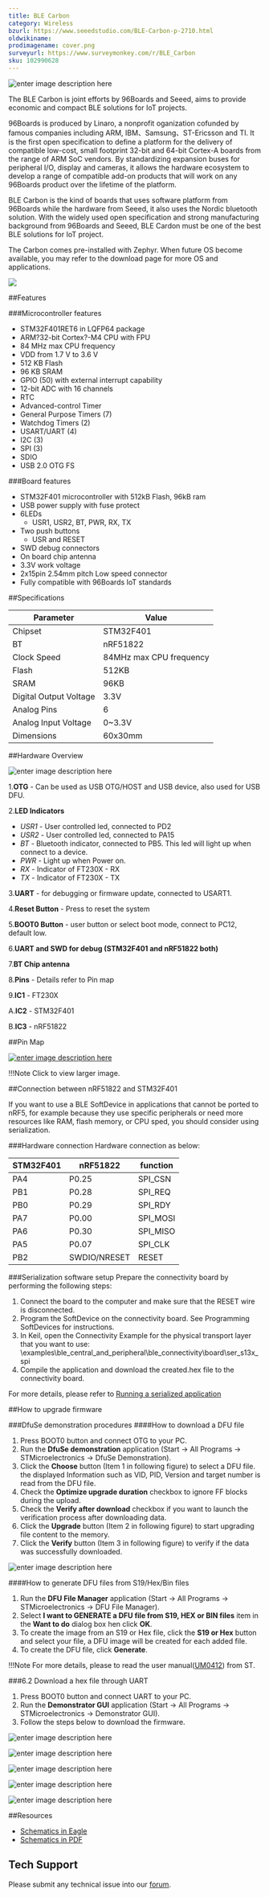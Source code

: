 ```yaml
---
title: BLE Carbon
category: Wireless
bzurl: https://www.seeedstudio.com/BLE-Carbon-p-2710.html
oldwikiname:
prodimagename: cover.png
surveyurl: https://www.surveymonkey.com/r/BLE_Carbon
sku: 102990628
---
```


![enter image description here](https://raw.githubusercontent.com/SeeedDocument/BLE-Carbon/master/img/cover.png)

The BLE Carbon is joint efforts by 96Boards and Seeed, aims to provide economic and compact  BLE solutions for IoT projects.

96Boards is produced by Linaro, a nonprofit oganization cofunded  by famous companies including ARM, IBM、Samsung、ST-Ericsson and TI. It is the first open specification to define a platform for the delivery of compatible low-cost, small footprint 32-bit and 64-bit Cortex-A boards from the range of ARM SoC vendors. By standardizing expansion buses for peripheral I/O, display and cameras, it allows the hardware ecosystem to develop a range of compatible add-on products that will work on any 96Boards product over the lifetime of the platform.

BLE Carbon is the kind of boards that uses software platform from 96Boards while the hardware from Seeed, it also uses the Nordic bluetooth solution. With the widely used open specification and strong manufacturing background from 96Boards and Seeed, BLE Cardon must be one of the best BLE solutions for IoT project.

The Carbon comes pre-installed with Zephyr. When future OS become available, you may refer to the download page for more OS and applications.

[![](https://github.com/SeeedDocument/Seeed-WiKi/raw/master/docs/images/300px-Get_One_Now_Banner-ragular.png)](https://www.seeedstudio.com/BLE-Carbon-p-2710.html)

##Features

###Microcontroller features
* STM32F401RET6 in LQFP64 package
* ARM?32-bit Cortex?-M4 CPU with FPU
* 84 MHz max CPU frequency
* VDD from 1.7 V to 3.6 V
* 512 KB Flash
* 96 KB SRAM
* GPIO (50) with external interrupt capability
* 12-bit ADC with 16 channels
* RTC
* Advanced-control Timer
* General Purpose Timers (7)
* Watchdog Timers (2)
* USART/UART (4)
* I2C (3)
* SPI (3)
* SDIO
* USB 2.0 OTG FS

###Board features
* STM32F401 microcontroller with 512kB Flash, 96kB ram
* USB power supply with fuse protect
* 6LEDs
    * USR1, USR2, BT, PWR, RX, TX
* Two push buttons
    * USR and RESET
* SWD debug connectors
* On board chip antenna
* 3.3V work voltage
* 2x15pin 2.54mm pitch Low speed connector
* Fully compatible with 96Boards IoT standards

##Specifications

|Parameter|Value|
|------------|------|
|Chipset	|STM32F401|
|BT	|nRF51822|
|Clock Speed|	84MHz max CPU frequency|
|Flash|	512KB|
|SRAM	|96KB|
|Digital Output Voltage	|3.3V|
|Analog Pins|	6|
|Analog Input Voltage|	0~3.3V|
|Dimensions|	60x30mm|


##Hardware Overview

![enter image description here](https://raw.githubusercontent.com/SeeedDocument/BLE-Carbon/master/img/hw.png)

1.**OTG** - Can be used as USB OTG/HOST and USB device, also used for USB DFU.

2.**LED Indicators**

* *USR1* - User controlled led, connected to PD2
* *USR2* - User controlled led, connected to PA15
* *BT* - Bluetooth indicator, connected to PB5. This led will light up when connect to a device.
* *PWR* - Light up when Power on.
* *RX* - Indicator of FT230X - RX
* *TX* - Indicator of FT230X - TX

3.**UART** - for debugging or firmware update, connected to USART1.

4.**Reset Button** - Press to reset the system

5.**BOOT0 Button** - user button or select boot mode, connect to PC12, default low.

6.**UART and SWD for debug (STM32F401 and nRF51822 both)**

7.**BT Chip antenna**

8.**Pins** - Details refer to Pin map

9.**IC1** - FT230X

A.**IC2** - STM32F401

B.**IC3** - nRF51822


##Pin Map

[![enter image description here](https://raw.githubusercontent.com/SeeedDocument/BLE-Carbon/master/img/pinout.png)](https://raw.githubusercontent.com/SeeedDocument/BLE-Carbon/master/img/pinout.png)

!!!Note
    Click to view larger image.

##Connection between nRF51822 and STM32F401

If you want to use a BLE SoftDevice in applications that cannot be ported to nRF5, for example because they use specific peripherals or need more resources like RAM, flash memory, or CPU sped, you should consider using serialization.

###Hardware connection
Hardware connection as below:

|STM32F401	|nRF51822|	function |
|----------------|------------|-------------|
|PA4	|P0.25	|SPI_CSN |
|PB1	|P0.28	|SPI_REQ |
|PB0	|P0.29	|SPI_RDY |
|PA7	|P0.00	|SPI_MOSI |
|PA6	|P0.30	|SPI_MISO |
|PA5	|P0.07	|SPI_CLK |
|PB2	|SWDIO/NRESET|	RESET |

###Serialization software setup
Prepare the connectivity board by performing the following steps:

1.	Connect the board to the computer and make sure that the RESET wire is disconnected.
2.	Program the SoftDevice on the connectivity board. See Programming SoftDevices for instructions.
3.	In Keil, open the Connectivity Example for the physical transport layer that you want to use: <InstallFolder>\examples\ble_central_and_peripheral\ble_connectivity\board\ser_s13x_spi
4.	 Compile the application and download the created.hex file to the connectivity board.

For more details, please refer to [Running a serialized application](http://infocenter.nordicsemi.com/index.jsp?topic=/com.nordic.infocenter.s130.api.v2.0.0/index.html)

##How to upgrade firmware

###DfuSe demonstration procedures
####How to download a DFU file
1.	Press BOOT0 button and connect OTG to your PC.
2.	Run the **DfuSe demonstration** application (Start -> All Programs -> STMicroelectronics -> DfuSe Demonstration).
3.	Click the **Choose** button (Item 1 in following figure) to select a DFU file. the displayed Information such as VID, PID, Version and target number is read from the DFU file.
4.	Check the **Optimize upgrade duration** checkbox to ignore FF blocks during the upload.
5.	Check the **Verify after download** checkbox if you want to launch the verification process after downloading data.
6.	Click the **Upgrade** button (Item 2 in following figure) to start upgrading file content to the memory.
7.	Click the **Verify** button (Item 3 in following figure) to verify if the data was successfully downloaded.

![enter image description here](https://raw.githubusercontent.com/SeeedDocument/BLE-Carbon/master/img/6_1.png)

####How to generate DFU files from S19/Hex/Bin files
1.	Run the **DFU File Manager** application (Start -> All Programs -> STMicroelectronics -> DFU File Manager).
2.	Select **I want to GENERATE a DFU file from S19, HEX or BIN files** item in the **Want to do** dialog box hen click **OK**.
3.	To create the image from an S19 or Hex file, click the **S19 or Hex** button and select your file, a DFU image will be created for each added file.
4.	To create the DFU file, click **Generate**.


!!!Note
     For more details, please to read the user manual([UM0412](http://www.st.com/content/ccc/resource/technical/document/user_manual/3f/61/72/ff/c5/5a/4a/7b/CD00155676.pdf/files/CD00155676.pdf/jcr:content/translations/en.CD00155676.pdf)) from ST.

###6.2	Download a hex file through UART

1.	Press BOOT0 button and connect UART to your PC.
2.	Run the **Demonstrator GUI** application (Start -> All Programs -> STMicroelectronics -> Demonstrator GUI).
3.	Follow the steps below to download the firmware.

![enter image description here](https://raw.githubusercontent.com/SeeedDocument/BLE-Carbon/master/img/6_2_1.png)

![enter image description here](https://raw.githubusercontent.com/SeeedDocument/BLE-Carbon/master/img/6_2_2.png)

![enter image description here](https://raw.githubusercontent.com/SeeedDocument/BLE-Carbon/master/img/6_2_3.png)

![enter image description here](https://raw.githubusercontent.com/SeeedDocument/BLE-Carbon/master/img/6_2_4.png)

![enter image description here](https://raw.githubusercontent.com/SeeedDocument/BLE-Carbon/master/img/6_2_5.png)


##Resources

* [Schematics in Eagle](https://github.com/SeeedDocument/BLE-Carbon/raw/master/res/eagle.zip)
* [Schematics in PDF](https://github.com/SeeedDocument/BLE-Carbon/raw/master/res/BLE%20Carbon%20v1.0_SCH.pdf)

## Tech Support
Please submit any technical issue into our [forum](http://forum.seeedstudio.com/). 